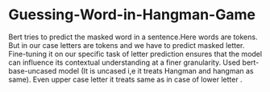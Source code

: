 # Guessing-Word-in-Hangman-Game 
Bert tries to predict the masked word in a sentence.Here words are tokens. But in our case letters are tokens and we have to predict masked letter. 
Fine-tuning it on our specific task of letter prediction ensures that the model can influence its contextual understanding at a finer granularity. Used bert-base-uncased model (It is uncased i,e it treats Hangman and hangman as same). Even  upper case letter it treats same as in case of lower letter .
